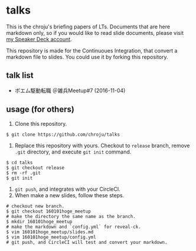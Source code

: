 talks
========

This is the chroju's briefing papers of LTs. Documents that are here markdown only, so if you would like to read slide documents, please visit [my Speaker Deck account](https://speakerdeck.com/chroju).

This repository is made for the Continuoues Integration, that convert a markdown file to slides. You could use it by forking this repository.

talk list
----

* ポエム駆動転職 ＠雑兵Meetup#7 (2016-11-04)

usage (for others)
----

1. Clone this repository.
```
$ git clone https://github.com/chroju/talks
```
1. Replace this repository with yours. Checkout to `release` branch, remove `.git` directory, and execute `git init` command.
```
$ cd talks
$ git checkout release
$ rm -rf .git
$ git init
```
1. `git push`, and integrates with your CircleCI.
1. When make a new slides, follow these steps.
```
# checkout new branch.
$ git checkout 160101hoge_meetup
# make the directory the same name as the branch.
$ mkdir 160101hoge_meetup
# make the markdown and `config.yml` for reveal-ck.
$ vim 160101hoge_meetup/slides.md
$ vim 160101hoge_meetup/config.yml
# git push, and CircleCI will test and convert your markdown.
```
